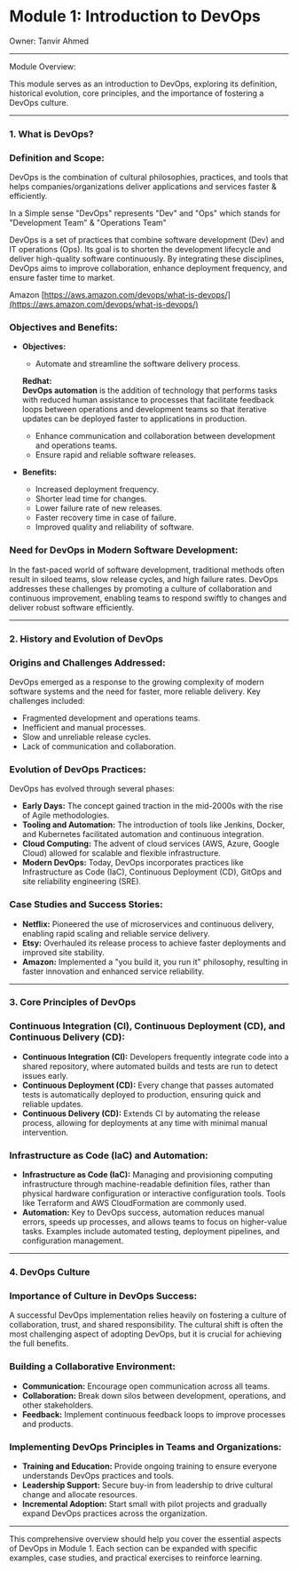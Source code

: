 # Module 1: Introduction to DevOps

Owner: Tanvir Ahmed

---

Module Overview:

This module serves as an introduction to DevOps, exploring its definition, historical evolution, core principles, and the importance of fostering a DevOps culture.

---

### 1. What is DevOps?

### Definition and Scope:

DevOps is the combination of cultural philosophies, practices, and tools that helps companies/organizations deliver applications and services faster & efficiently.

In a Simple sense "DevOps" represents "Dev" and "Ops" which stands for "Development Team" & "Operations Team"

DevOps is a set of practices that combine software development (Dev) and IT operations (Ops). Its goal is to shorten the development lifecycle and deliver high-quality software continuously. By integrating these disciplines, DevOps aims to improve collaboration, enhance deployment frequency, and ensure faster time to market.

Amazon [https://aws.amazon.com/devops/what-is-devops/](https://aws.amazon.com/devops/what-is-devops/) 


### Objectives and Benefits:

- **Objectives:**
    - Automate and streamline the software delivery process. 
    
    **Redhat:**  
    **DevOps automation** is the addition of technology that performs tasks with reduced human assistance to processes that facilitate feedback loops between operations and development teams so that iterative updates can be deployed faster to applications in production.
    - Enhance communication and collaboration between development and operations teams.
    - Ensure rapid and reliable software releases.
    
- **Benefits:**
    - Increased deployment frequency.
    - Shorter lead time for changes.
    - Lower failure rate of new releases.
    - Faster recovery time in case of failure.
    - Improved quality and reliability of software.

### Need for DevOps in Modern Software Development:

In the fast-paced world of software development, traditional methods often result in siloed teams, slow release cycles, and high failure rates. DevOps addresses these challenges by promoting a culture of collaboration and continuous improvement, enabling teams to respond swiftly to changes and deliver robust software efficiently.

---

### 2. History and Evolution of DevOps

### Origins and Challenges Addressed:

DevOps emerged as a response to the growing complexity of modern software systems and the need for faster, more reliable delivery. Key challenges included:

- Fragmented development and operations teams.
- Inefficient and manual processes.
- Slow and unreliable release cycles.
- Lack of communication and collaboration.

### Evolution of DevOps Practices:

DevOps has evolved through several phases:

- **Early Days:** The concept gained traction in the mid-2000s with the rise of Agile methodologies.
- **Tooling and Automation:** The introduction of tools like Jenkins, Docker, and Kubernetes facilitated automation and continuous integration.
- **Cloud Computing:** The advent of cloud services (AWS, Azure, Google Cloud) allowed for scalable and flexible infrastructure.
- **Modern DevOps:** Today, DevOps incorporates practices like Infrastructure as Code (IaC), Continuous Deployment (CD), GitOps and site reliability engineering (SRE).

### Case Studies and Success Stories:

- **Netflix:** Pioneered the use of microservices and continuous delivery, enabling rapid scaling and reliable service delivery.
- **Etsy:** Overhauled its release process to achieve faster deployments and improved site stability.
- **Amazon:** Implemented a "you build it, you run it" philosophy, resulting in faster innovation and enhanced service reliability.

---

### 3. Core Principles of DevOps

### Continuous Integration (CI), Continuous Deployment (CD), and Continuous Delivery (CD):

- **Continuous Integration (CI):** Developers frequently integrate code into a shared repository, where automated builds and tests are run to detect issues early.
- **Continuous Deployment (CD):** Every change that passes automated tests is automatically deployed to production, ensuring quick and reliable updates.
- **Continuous Delivery (CD):** Extends CI by automating the release process, allowing for deployments at any time with minimal manual intervention.

### Infrastructure as Code (IaC) and Automation:

- **Infrastructure as Code (IaC):** Managing and provisioning computing infrastructure through machine-readable definition files, rather than physical hardware configuration or interactive configuration tools. Tools like Terraform and AWS CloudFormation are commonly used.
- **Automation:** Key to DevOps success, automation reduces manual errors, speeds up processes, and allows teams to focus on higher-value tasks. Examples include automated testing, deployment pipelines, and configuration management.

---

### 4. DevOps Culture

### Importance of Culture in DevOps Success:

A successful DevOps implementation relies heavily on fostering a culture of collaboration, trust, and shared responsibility. The cultural shift is often the most challenging aspect of adopting DevOps, but it is crucial for achieving the full benefits.

### Building a Collaborative Environment:

- **Communication:** Encourage open communication across all teams.
- **Collaboration:** Break down silos between development, operations, and other stakeholders.
- **Feedback:** Implement continuous feedback loops to improve processes and products.

### Implementing DevOps Principles in Teams and Organizations:

- **Training and Education:** Provide ongoing training to ensure everyone understands DevOps practices and tools.
- **Leadership Support:** Secure buy-in from leadership to drive cultural change and allocate resources.
- **Incremental Adoption:** Start small with pilot projects and gradually expand DevOps practices across the organization.

---

This comprehensive overview should help you cover the essential aspects of DevOps in Module 1. Each section can be expanded with specific examples, case studies, and practical exercises to reinforce learning.
